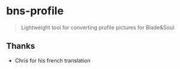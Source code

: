 # bns-profile

> Lightweight tool for converting profile pictures for Blade&Soul

## Thanks

* Chris for his french translation

